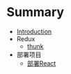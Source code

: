 # Summary

* [Introduction](README.md)
* Redux
    * [thunk](./Redux/thunk.md)
* 部署项目
    * [部署React](./部署项目/deploy.md)

